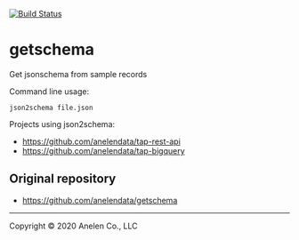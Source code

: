 [![Build Status](https://travis-ci.com/daigotanaka/getschema.svg?branch=master)](https://travis-ci.com/daigotanaka/getschema)

# getschema

Get jsonschema from sample records

Command line usage:
```
json2schema file.json
```

Projects using json2schema:
- https://github.com/anelendata/tap-rest-api
- https://github.com/anelendata/tap-bigquery

## Original repository

- https://github.com/anelendata/getschema

---

Copyright &copy; 2020 Anelen Co., LLC
